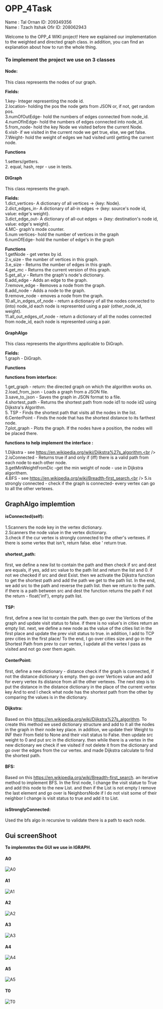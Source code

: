 # OPP_4Task
Name : Tal Ornan ID: 209349356<br />
Name : Tzach Itshak Ofir ID: 208062943<br />

Welcome to the OPP_4 WIKI project!
Here we explained our implementation to the weighted and directed graph class.
in addition, you can find an explanation about how to run the whole thing.

### ****To implement the project we use on 3 classes****

#### **Node:**

This class represents the nodes of our graph.

**Fields:**

1.key- Integer representing the node id.<br />
2.location- holding the pos the node gets from JSON or, if not, get random pos.<br />
3.numOfOutEdge- hold the numbers of edges connected from node_id.<br /> 
4.numOfInEdge- hold the numbers of edges connected into node_id.<br /> 
5.from_node- hold the key Node we visited before the current Node.<br />
6.visit- if we visited in the current node we get true, else, we get false.<br />
7.Weight- hold the weight of edges we had visited until getting the current node.<br />

**Functions**<br />

1.setters/getters.<br />
2. equal, hash, repr - use in tests.<br />

#### **DiGraph<br />**
This class represents the graph.<br />

**Fields:**<br />
1.dict_vertices- A dictionary of all vertices -> {key: Node}.<br />
2.dict_edges_in- A dictionary of all-in edges -> {key: source's node id, value: edge's weight}.<br />
3.dict_edge_out- A dictionary of all-out edges -> {key: destination's node id, value: edge's weight}.<br />
4.MC- graph's mode counter.<br />
5.num vertices- hold the number of vertices in the graph<br />
6.numOfEdge- hold the number of edge's in the graph<br />

**Functions**<br />
1.getNode - get vertex by id.<br />
2.v_size - the number of vertices in this graph.<br />
3.e_size - Returns the number of edges in this graph.<br />
4.get_mc - Returns the current version of this graph.<br />
5.get_all_v - Return the graph's node's dictionary.<br />
6.add_edge -  Adds an edge to the graph.<br />
7.remove_edge - Removes a node from the graph.<br />
8.add_node - Adds a node to the graph.<br />
9.remove_node - emoves a node from the graph.<br />
10.all_in_edges_of_node -  return a dictionary of all the nodes connected to (into) node_id each node is represented using a pair (other_node_id, weight).<br />
11.all_out_edges_of_node -  return a dictionary of all the nodes connected from node_id, each node is represented using a pair.<br />

#### **GraphAlgo<br />**
This class represents the algorithms applicable to DiGraph.<br />

**Fields:**<br />
1.graph - DiGraph.<br />

****Functions****<br />

**functions from interface:**<br />

1.get_graph - return: the directed graph on which the algorithm works on.<br />
2.load_from_json - Loads a graph from a JSON file.<br />
3.save_to_json -  Saves the graph in JSON format to a file.<br />
4.shortest_path - Returns the shortest path from node id1 to node id2 using Dijkstra's Algorithm.<br />
5. TSP - Finds the shortest path that visits all the nodes in the list.<br />
6.CenterPoint -  Finds the node that has the shortest distance to its farthest node.<br />
7.plot_graph -  Plots the graph. If the nodes have a position, the nodes will be placed there.<br />

**functions to help implement the interface  :**<br />

1.Dijkstra - see https://en.wikipedia.org/wiki/Dijkstra%27s_algorithm.<br />
2.isConnected - Returns true if and only if (iff) there is a valid path from each node to each other node.<br />
3.getMinWeightFromDic -get the min weight of node - use in Dijkstra algorithem.<br />
4.BFS - see https://en.wikipedia.org/wiki/Breadth-first_search.<br />
5.is strongly connected - check if the graph is connected- every vertex can go to all the other vertexes.<br />

## ****GraphAlgo implemtion****

#### ****isConnected(self):**** <br />
1.Scanners the node key in the vertex dictionary.<br />
2.Scanners the node value in the vertex dictionary.<br />
3.check if the cur vertex is strongly connected to the other's vertexes. if there is some vertex that isn't, return false. else ' return true.<br />

#### ****shortest_path:****<br />
first, we define a new list to contain the path and then check if src and dest are equals, if yes, add src value to the path list and return the list and 0. if not we checked if src and dest Exist. then we activate the Dijkstra function to get the shortest path and add the path we get to the path list. In the end, we add src to the path and reverse the path list. then we return to the path. if there is a path between src and dest the function returns the path if not the return - float('inf'), empty path list.<br />

#### ****TSP:****
first, define a new list to contain the path. then go over the Vertices of the graph and update visit status to false. if there is no value's in cities return an empty list. next, we define a new node as the value of the cities list in the first place and update the prev visit status to true. in addition, I add to TCP prev cities in the first place/ To the end, I go over cities size and go in the Shortest Path from prev to curr vertex, I update all the vertex I pass as visited and not go over them again.<br />

#### ****CenterPoint:****
first, define a new dictionary - distance check if the graph is connected, if not the distance dictionary is empty. then go over Vertices value and add for every vertex its distance from all the other vertexes. The next step is to put the distance in the distance dictionary in the place of the current vertex key  And to end I check what node has the shortest path from the other by comparing the values is in the dictionary.<br />

#### ****Dijkstra:****
Based on this https://en.wikipedia.org/wiki/Dijkstra%27s_algorithm. To create this method we used dictionary structure and add to it all the nodes in the graph in their node key place. in addition, we update their Weight to INF their From field to None and their visit status to False.  then update src weight to 0 and put src in the dictionary.
then while there is a vertex in the new dictionary we check if we visited if not delete it from the dictionary and go over the edges from the cur vertex.
and made Dijkstra calculate to find the shortest path.<br />


#### ****BFS:****
Based on this https://en.wikipedia.org/wiki/Breadth-first_search. an iterative method to implement BFS. In the first node, I change the visit statue to True and add this node to the new List. and then if the List is not empty I remove the last element and go over is NeighborsNode if I do not visit some of their neighbor I change is visit status to true and add it to List.<br />

#### ****isStronglyConnected:**** 
Used the bfs algo in recursive to validate there is a path to each node.<br />

## ****Gui screenShoot****

**To implemntes the GUI we use in IGRAPH.**

#### **A0**
![A0](https://user-images.githubusercontent.com/76403961/147682587-3f2adc46-98c4-41d8-a420-aa9460db4253.jpeg)

#### **A1**
![A1](https://user-images.githubusercontent.com/76403961/147682603-836fc650-8ff0-4839-95a3-d371ef288a4c.jpeg)

#### **A2**
![A2](https://user-images.githubusercontent.com/76403961/147682619-f991f660-dcb7-4fcb-b7e9-4d540e64a5cb.jpeg)

#### **A3**
![A3](https://user-images.githubusercontent.com/76403961/147682637-1d69bcbb-7102-415a-9253-ea0168210baa.jpeg)

#### **A4**
![A4](https://user-images.githubusercontent.com/76403961/147682650-6c105671-14fd-45ba-8da6-77afcb212a0e.jpeg)

#### **A5**
![A5](https://user-images.githubusercontent.com/76403961/147682664-c1d2cb36-1e93-4846-abcc-fbab8f7ab834.jpeg)

#### **T0**
![T0](https://user-images.githubusercontent.com/76403961/147682685-30d378ba-f568-4413-b4a9-fbcf1d6f15af.jpeg)





